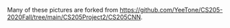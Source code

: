 Many of these pictures are forked from https://github.com/YeeTone/CS205-2020Fall/tree/main/CS205Project2/CS205CNN.
